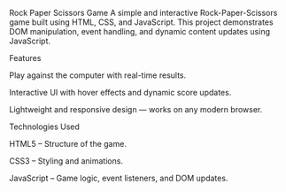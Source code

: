 Rock Paper Scissors Game
A simple and interactive Rock-Paper-Scissors game built using HTML, CSS, and JavaScript. This project demonstrates DOM manipulation, event handling, and dynamic content updates using  JavaScript.

Features

Play against the computer with real-time results.

Interactive UI with hover effects and dynamic score updates.

Lightweight and responsive design — works on any modern browser.

Technologies Used

HTML5 – Structure of the game.

CSS3 – Styling and animations.

JavaScript  – Game logic, event listeners, and DOM updates.